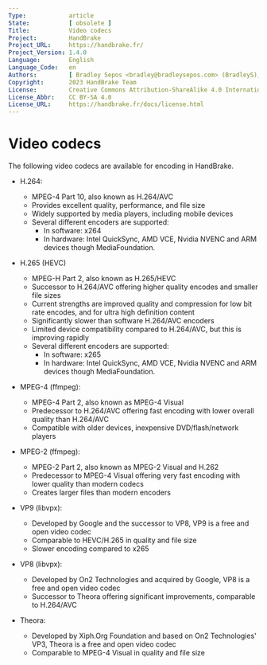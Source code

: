 ```yaml
---
Type:            article
State:           [ obsolete ]
Title:           Video codecs
Project:         HandBrake
Project_URL:     https://handbrake.fr/
Project_Version: 1.4.0
Language:        English
Language_Code:   en
Authors:         [ Bradley Sepos <bradley@bradleysepos.com> (BradleyS), Scott (s55) ]
Copyright:       2023 HandBrake Team
License:         Creative Commons Attribution-ShareAlike 4.0 International
License_Abbr:    CC BY-SA 4.0
License_URL:     https://handbrake.fr/docs/license.html
---
```


Video codecs
============

The following video codecs are available for encoding in HandBrake.

- H.264:

    - MPEG-4 Part 10, also known as H.264/AVC
    - Provides excellent quality, performance, and file size
    - Widely supported by media players, including mobile devices
    - Several different encoders are supported: 
      - In software: x264  
      - In hardware: Intel QuickSync, AMD VCE, Nvidia NVENC and ARM devices though MediaFoundation.

- H.265 (HEVC)

    - MPEG-H Part 2, also known as H.265/HEVC
    - Successor to H.264/AVC offering higher quality encodes and smaller file sizes
    - Current strengths are improved quality and compression for low bit rate encodes, and for ultra high definition content
    - Significantly slower than software H.264/AVC encoders
    - Limited device compatibility compared to H.264/AVC, but this is improving rapidly
    - Several different encoders are supported: 
      - In software: x265  
      - In hardware: Intel QuickSync, AMD VCE, Nvidia NVENC and ARM devices though MediaFoundation.

- MPEG-4 (ffmpeg):

    - MPEG-4 Part 2, also known as MPEG-4 Visual
    - Predecessor to H.264/AVC offering fast encoding with lower overall quality than H.264/AVC
    - Compatible with older devices, inexpensive DVD/flash/network players

- MPEG-2 (ffmpeg):

    - MPEG-2 Part 2, also known as MPEG-2 Visual and H.262
    - Predecessor to MPEG-4 Visual offering very fast encoding with lower quality than modern codecs
    - Creates larger files than modern encoders

- VP9 (libvpx):

    - Developed by Google and the successor to VP8, VP9 is a free and open video codec
    - Comparable to HEVC/H.265 in quality and file size
    - Slower encoding compared to x265

- VP8 (libvpx):

    - Developed by On2 Technologies and acquired by Google, VP8 is a free and open video codec
    - Successor to Theora offering significant improvements, comparable to H.264/AVC

- Theora:

    - Developed by Xiph.Org Foundation and based on On2 Technologies' VP3, Theora is a free and open video codec
    - Comparable to MPEG-4 Visual in quality and file size
